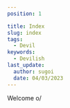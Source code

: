 ```yaml
---
position: 1

title: Index
slug: index
tags:
  - Devil
keywords:
  - Devilish
last_update:
  author: sugoi
  date: 04/03/2023
---
```


W﻿elcome o/
